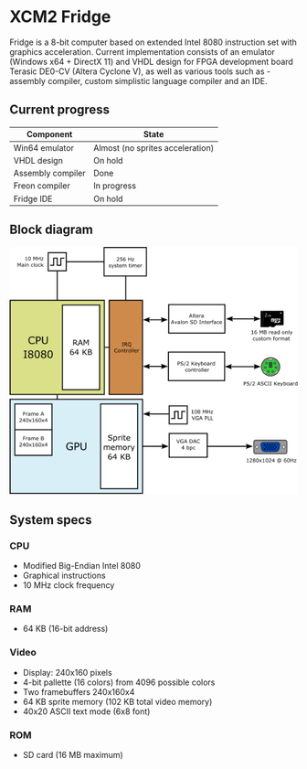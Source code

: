 # XCM2 Fridge

Fridge is a 8-bit computer based on extended Intel 8080 instruction set with graphics acceleration. Current implementation consists of an emulator (Windows x64 + DirectX 11) and VHDL design for FPGA development board Terasic DE0-CV (Altera Cyclone V), as well as various tools such as - assembly compiler, custom simplistic language compiler and an IDE.

## Current progress
| Component | State |
| - | - |
| Win64 emulator | Almost (no sprites acceleration)
| VHDL design | On hold
| Assembly compiler | Done
| Freon compiler | In progress
| Fridge IDE | On hold

## Block diagram
![Block diagram](https://github.com/surtweig/fridge/blob/master/doc/fridge-block.png?raw=true)

## System specs

### CPU
* Modified Big-Endian Intel 8080
* Graphical instructions
* 10 MHz clock frequency

### RAM
* 64 KB (16-bit address)

### Video
* Display: 240x160 pixels
* 4-bit pallette (16 colors) from 4096 possible colors
* Two framebuffers 240x160x4
* 64 KB sprite memory (102 KB total video memory)
* 40x20 ASCII text mode (6x8 font)

### ROM
* SD card (16 MB maximum)

